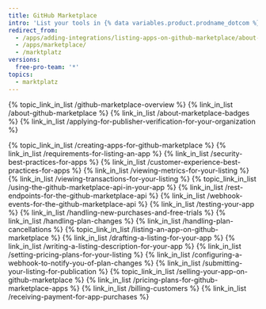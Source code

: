 ```yaml
---
title: GitHub Marketplace
intro: 'List your tools in {% data variables.product.prodname_dotcom %} Marketplace for developers to use or purchase.'
redirect_from:
  - /apps/adding-integrations/listing-apps-on-github-marketplace/about-github-marketplace/
  - /apps/marketplace/
  - /marktplatz
versions:
  free-pro-team: '*'
topics:
  - marktplatz
---
```


{% topic_link_in_list /github-marketplace-overview %}
    {% link_in_list /about-github-marketplace %}
    {% link_in_list /about-marketplace-badges %}
    {% link_in_list /applying-for-publisher-verification-for-your-organization %}

{% topic_link_in_list /creating-apps-for-github-marketplace %}
    {% link_in_list /requirements-for-listing-an-app %}
    {% link_in_list /security-best-practices-for-apps %}
    {% link_in_list /customer-experience-best-practices-for-apps %}
    {% link_in_list /viewing-metrics-for-your-listing %}
    {% link_in_list /viewing-transactions-for-your-listing %}
{% topic_link_in_list /using-the-github-marketplace-api-in-your-app %}
    {% link_in_list /rest-endpoints-for-the-github-marketplace-api %}
    {% link_in_list /webhook-events-for-the-github-marketplace-api %}
    {% link_in_list /testing-your-app %}
    {% link_in_list /handling-new-purchases-and-free-trials %}
    {% link_in_list /handling-plan-changes %}
    {% link_in_list /handling-plan-cancellations %}
{% topic_link_in_list /listing-an-app-on-github-marketplace %}
    {% link_in_list /drafting-a-listing-for-your-app %}
    {% link_in_list /writing-a-listing-description-for-your-app %}
    {% link_in_list /setting-pricing-plans-for-your-listing %}
    {% link_in_list /configuring-a-webhook-to-notify-you-of-plan-changes %}
    {% link_in_list /submitting-your-listing-for-publication %}
{% topic_link_in_list /selling-your-app-on-github-marketplace %}
    {% link_in_list /pricing-plans-for-github-marketplace-apps %}
    {% link_in_list /billing-customers %}
    {% link_in_list /receiving-payment-for-app-purchases %}
